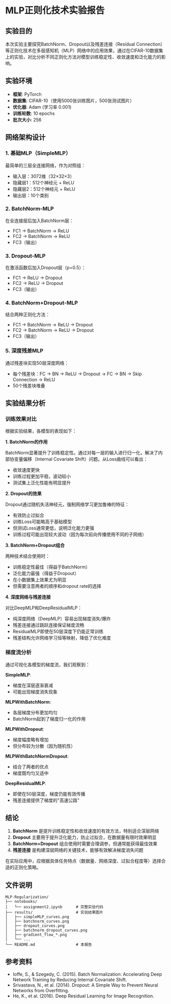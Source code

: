 # MLP正则化技术实验报告

## 实验目的

本次实验主要探究BatchNorm、Dropout以及残差连接（Residual Connection）等正则化技术在多层感知机（MLP）网络中的应用效果，通过在CIFAR-10数据集上的实验，对比分析不同正则化方法对模型训练稳定性、收敛速度和泛化能力的影响。

## 实验环境

- **框架**: PyTorch
- **数据集**: CIFAR-10（使用5000张训练图片，500张测试图片）
- **优化器**: Adam (学习率 0.001)
- **训练轮数**: 10 epochs
- **批次大小**: 256

## 网络架构设计

### 1. 基础MLP（SimpleMLP）

最简单的三层全连接网络，作为对照组：
- 输入层：3072维（32×32×3）
- 隐藏层1：512个神经元 + ReLU
- 隐藏层2：512个神经元 + ReLU
- 输出层：10个类别

### 2. BatchNorm-MLP

在全连接层后加入BatchNorm层：
- FC1 → BatchNorm → ReLU
- FC2 → BatchNorm → ReLU
- FC3（输出）

### 3. Dropout-MLP

在激活函数后加入Dropout层（p=0.5）：
- FC1 → ReLU → Dropout
- FC2 → ReLU → Dropout
- FC3（输出）

### 4. BatchNorm+Dropout-MLP

结合两种正则化方法：
- FC1 → BatchNorm → ReLU → Dropout
- FC2 → BatchNorm → ReLU → Dropout
- FC3（输出）

### 5. 深度残差MLP

通过残差块实现50层深度网络：
- 每个残差块：FC → BN → ReLU → Dropout → FC → BN → Skip Connection → ReLU
- 50个残差块堆叠

## 实验结果分析

### 训练效果对比

根据实验结果，各模型的表现如下：

**1. BatchNorm的作用**

BatchNorm显著提升了训练稳定性。通过对每一层的输入进行归一化，解决了内部协变量偏移（Internal Covariate Shift）问题。从Loss曲线可以看出：
- 收敛速度更快
- 训练过程更加平稳，波动较小
- 测试集上泛化性能有明显提升

**2. Dropout的效果**

Dropout通过随机失活神经元，强制网络学习更加鲁棒的特征：
- 有效防止过拟合
- 训练Loss可能略高于基础模型
- 但测试Loss通常更低，说明泛化能力更强
- 训练过程可能出现较大波动（因为每次前向传播使用不同的子网络）

**3. BatchNorm+Dropout组合**

两种技术结合使用时：
- 训练稳定性最佳（得益于BatchNorm）
- 泛化能力最强（得益于Dropout）
- 在小数据集上效果尤为明显
- 但需要注意两者的顺序和dropout rate的选择

**4. 深度网络与残差连接**

对比DeepMLP和DeepResidualMLP：
- 纯深度网络（DeepMLP）容易出现梯度消失/爆炸
- 残差连接通过跳跃连接保证梯度流畅
- ResidualMLP即使在50层深度下仍能正常训练
- 残差结构允许网络学习恒等映射，降低了优化难度

### 梯度流分析

通过可视化各模型的梯度流，我们观察到：

**SimpleMLP**: 
- 梯度在深层逐渐衰减
- 可能出现梯度消失现象

**MLPWithBatchNorm**: 
- 各层梯度分布更加均匀
- BatchNorm起到了梯度归一化的作用

**MLPWithDropout**: 
- 梯度幅度略有增加
- 但分布较为分散（因为随机性）

**MLPWithBatchNormDropout**: 
- 结合了两者的优点
- 梯度既均匀又适中

**DeepResidualMLP**: 
- 即使在50层深度，梯度仍能有效传播
- 残差连接提供了梯度的"高速公路"

## 结论

1. **BatchNorm** 是提升训练稳定性和收敛速度的有效方法，特别适合深层网络
2. **Dropout** 主要用于提升泛化能力，防止过拟合，在数据量有限时效果明显
3. **BatchNorm+Dropout** 组合使用时需要合理调参，但通常能获得最佳效果
4. **残差连接** 是构建深层网络的关键技术，能够有效解决梯度消失问题

在实际应用中，应根据具体任务特点（数据量、网络深度、过拟合程度等）选择合适的正则化策略。

## 文件说明

```
MLP-Regularization/
├── notebooks/
│   └── assignment2.ipynb      # 完整实验代码
├── results/                   # 实验结果图片
│   ├── simpleMLP_curves.png
│   ├── batchnorm_curves.png
│   ├── dropout_curves.png
│   ├── batchnorm_dropout_curves.png
│   ├── gradient_flow_*.png
│   └── ...
└── README.md                  # 本报告
```

## 参考资料

- Ioffe, S., & Szegedy, C. (2015). Batch Normalization: Accelerating Deep Network Training by Reducing Internal Covariate Shift.
- Srivastava, N., et al. (2014). Dropout: A Simple Way to Prevent Neural Networks from Overfitting.
- He, K., et al. (2016). Deep Residual Learning for Image Recognition.